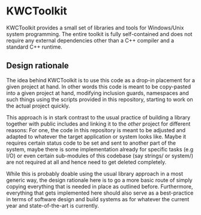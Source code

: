 # KWCToolkit
KWCToolkit provides a small set of libraries and tools for Windows/Unix system programming.
The entire toolkit is fully self-contained and does not require any external dependencies
other than a C++ compiler and a standard C++ runtime.

## Design rationale
The idea behind KWCToolkit is to use this code as a drop-in placement for a given project
at hand. In other words this code is meant to be copy-pasted into a given project at hand,
modifying inclusion guards, namespaces and such things using the scripts provided in this
repository, starting to work on the actual project quickly.

This approach is in stark contrast to the usual practice of building a library together
with public includes and linking it to the _other_ project for different reasons:
For one, the code in this repository is meant to be adjusted and adapted to whatever the
target application or system looks like. Maybe it requires certain status code to be set
and sent to another part of the system, maybe there is some implementation already for
specific tasks (e.g I/O) or even certain sub-modules of this codebase (say strings/ or
system/) are not required at all and hence need to get deleted completely.

While this is probably doable using the usual library approach in a most generic way, the
design rationale here is to go a more basic route of simply copying everything that is
needed in place as outlined before. Furthermore, everything that gets implemented here
should also serve as a best-practice in terms of software design and build systems as
for whatever the current year and state-of-the-art is currently.

